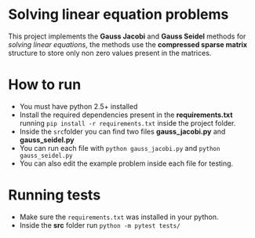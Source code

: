 # Solving linear equation problems

This project implements the **Gauss Jacobi** and **Gauss Seidel** methods for *solving linear equations*, the methods use the **compressed sparse matrix** structure to store only non zero values present in the matrices.

# How to run 
+ You must have python 2.5+ installed
+ Install the required dependencies present in the **requirements.txt** running `pip install -r requirements.txt` inside the project folder.
+ Inside the `src`folder you can find two files **gauss_jacobi.py** and **gauss_seidel.py**
+ You can run each file with `python gauss_jacobi.py` and `python gauss_seidel.py`
+ You can also edit the example problem inside each file for testing.

# Running tests
+ Make sure the `requirements.txt` was installed in your python.
+ Inside the **src** folder run `python -m pytest tests/`
